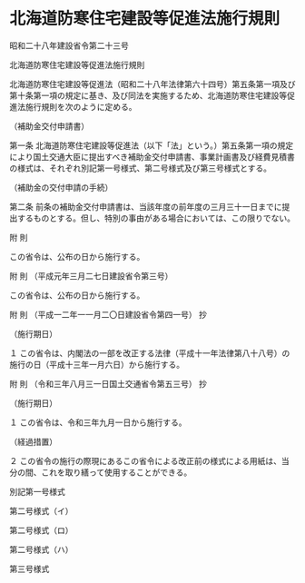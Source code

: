 # 北海道防寒住宅建設等促進法施行規則

昭和二十八年建設省令第二十三号

北海道防寒住宅建設等促進法施行規則

北海道防寒住宅建設等促進法（昭和二十八年法律第六十四号）第五条第一項及び第十条第一項の規定に基き、及び同法を実施するため、北海道防寒住宅建設等促進法施行規則を次のように定める。

（補助金交付申請書）

第一条 北海道防寒住宅建設等促進法（以下「法」という。）第五条第一項の規定により国土交通大臣に提出すべき補助金交付申請書、事業計画書及び経費見積書の様式は、それぞれ別記第一号様式、第二号様式及び第三号様式とする。

（補助金の交付申請の手続）

第二条 前条の補助金交付申請書は、当該年度の前年度の三月三十一日までに提出するものとする。但し、特別の事由がある場合においては、この限りでない。

附 則

この省令は、公布の日から施行する。

附 則 （平成元年三月二七日建設省令第三号）

この省令は、公布の日から施行する。

附 則 （平成一二年一一月二〇日建設省令第四一号） 抄

（施行期日）

１ この省令は、内閣法の一部を改正する法律（平成十一年法律第八十八号）の施行の日（平成十三年一月六日）から施行する。

附 則 （令和三年八月三一日国土交通省令第五三号） 抄

（施行期日）

１ この省令は、令和三年九月一日から施行する。

（経過措置）

２ この省令の施行の際現にあるこの省令による改正前の様式による用紙は、当分の間、これを取り繕って使用することができる。

別記第一号様式

[](/./pict/328M50004000023_202110111400_001.pdf)

第二号様式（イ）

[](/./pict/328M50004000023_202110111401_002.pdf)

第二号様式（ロ）

[](/./pict/328M50004000023_202110111401_003.pdf)

第二号様式（ハ）

[](/./pict/328M50004000023_202110111401_004.pdf)

第三号様式

[](/./pict/328M50004000023_202110111401_005.pdf)
